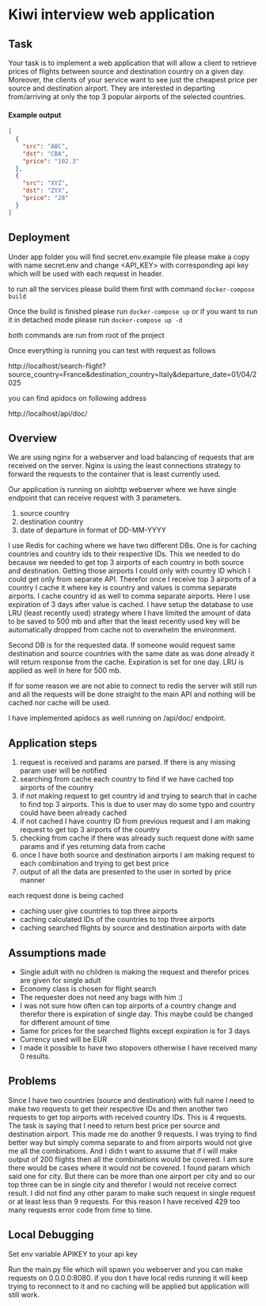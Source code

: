 # Kiwi interview web application

## Task

Your task is to implement a web application that will allow a client to retrieve prices of flights
between source and destination country on a given day. Moreover, the clients of your service
want to see just the cheapest price per source and destination airport. They are interested in
departing from/arriving at only the top 3 popular airports of the selected countries.

#### Example output

```json
[
  {
    "src": "ABC",
    "dst": "CBA",
    "price": "102.3"
  },
  {
    "src": "XYZ",
    "dst": "ZYX",
    "price": "28"
  }
]
```


## Deployment

Under app folder you will find secret.env.example file please make a copy with name secret.env and change
<API_KEY> with corresponding api key which will be used with each request in header. 

to run all the services please build them first with command `docker-compose build`

Once the build is finished please run `docker-compose up` or if you want to run it in 
detached mode please run `docker-compose up -d`

both commands are run from root of the project

Once everything is running you can test with request as follows

http://localhost/search-flight?source_country=France&destination_country=Italy&departure_date=01/04/2025

you can find apidocs on following address

http://localhost/api/doc/


## Overview

We are using nginx for a webserver and load balancing of requests that are received on
the server. Nginx is using the least connections strategy to forward the requests to the container
that is least currently used.

Our application is running on aiohttp webserver where we have single endpoint that can receive
request with 3 parameters.

1. source country
2. destination country
3. date of departure in format of DD-MM-YYYY

I use Redis for caching where we have two different DBs. One is for caching countries and country ids to their
respective IDs. This we needed to do because we needed to get top 3 airports of each country
in both source and destination. Getting those airports I could only with country ID which I could 
get only from separate API. Therefor once I receive top 3 airports of a country I cache it where 
key is country and values is comma separate airports. I cache country id as well to comma separate airports.
Here I use expiration of 3 days after value is cached. I have setup the database to use LRU (least recently used)
strategy where I have limited the amount of data to be saved to 500 mb and after that the least recently used key will be
automatically dropped from cache not to overwhelm the environment.

Second DB is for the requested data. If someone would request same destination and source countries
with the same date as was done already it will return response from the cache. Expiration is set for
one day. LRU is applied as well in here for 500 mb.

If for some reason we are not able to connect to redis the server will still run and all the requests
will be done straight to the main API and nothing will be cached nor cache will be used.

I have implemented apidocs as well running on /api/doc/ endpoint.


## Application steps

1. request is received and params are parsed. If there is any missing param user will be notified
2. searching from cache each country to find if we have cached top airports of the country
3. if not making request to get country id and trying to search that in cache to find top 3 airports. This is due to user may do some typo and country could have been already cached
4. if not cached I have country ID from previous request and I am making request to get top 3 airports of the country
5. checking from cache if there was already such request done with same params and if yes returning data from cache
6. once I have both source and destination airports I am making request to each combination and trying to get best price
7. output of all the data are presented to the user in sorted by price manner

each request done is being cached
- caching user give countries to top three airports
- caching calculated IDs of the countries to top three airports
- caching searched flights by source and destination airports with date


## Assumptions made

- Single adult with no children is making the request and therefor prices are given for single adult
- Economy class is chosen for flight search
- The requester does not need any bags with him :)
- I was not sure how often can top airports of a country change and therefor there is expiration of single day. This maybe could be changed for different amount of time
- Same for prices for the searched flights except expiration is for 3 days
- Currency used will be EUR
- I made it possible to have two stopovers otherwise I have received many 0 results.


## Problems

Since I have two countries (source and destination) with full name I need to make two requests to get their respective IDs
and then another two requests to get top airports with received country IDs. This is 4 requests. The task is saying
that I need to return best price per source and destination airport. This made me do another 9 requests. I was trying to find
better way but simply comma separate to and from airports would not give me all the combinations. And I didn t want to assume
that if I will make output of 200 flights then all the combinations would be covered. I am sure there would be cases where it would
not be covered. I found param which said one for city. But there can be more than one airport per city and so our
top three can be in single city and therefor I would not receive correct result. I did not find any other param to make such request
in single request or at least less than 9 requests. For this reason I have received 429 too many requests error code from time to time.


## Local Debugging

Set env variable APIKEY to your api key

Run the main.py file which will spawn you webserver and you can make requests on 0.0.0.0:8080.
if you don t have local redis running it will keep trying to reconnect to it and no caching will be applied but
application will still work.
